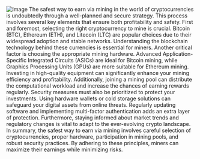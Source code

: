 
![Image](https://github.com/user-attachments/assets/d7419ec9-dc67-403f-bf28-8faea5f1f74f)
The safest way to earn via mining in the world of cryptocurrencies is undoubtedly through a well-planned and secure strategy. This process involves several key elements that ensure both profitability and safety. First and foremost, selecting the right cryptocurrency to mine is crucial. Bitcoin (BTC), Ethereum (ETH), and Litecoin (LTC) are popular choices due to their widespread adoption and stable networks. Understanding the blockchain technology behind these currencies is essential for miners.
Another critical factor is choosing the appropriate mining hardware. Advanced Application-Specific Integrated Circuits (ASICs) are ideal for Bitcoin mining, while Graphics Processing Units (GPUs) are more suitable for Ethereum mining. Investing in high-quality equipment can significantly enhance your mining efficiency and profitability. Additionally, joining a mining pool can distribute the computational workload and increase the chances of earning rewards regularly.
Security measures must also be prioritized to protect your investments. Using hardware wallets or cold storage solutions can safeguard your digital assets from online threats. Regularly updating software and implementing multi-factor authentication adds an extra layer of protection. Furthermore, staying informed about market trends and regulatory changes is vital to adapt to the ever-evolving crypto landscape.
In summary, the safest way to earn via mining involves careful selection of cryptocurrencies, proper hardware, participation in mining pools, and robust security practices. By adhering to these principles, miners can maximize their earnings while minimizing risks.
